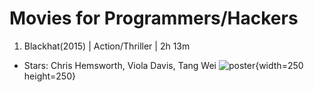 # Movies for Programmers/Hackers
1. Blackhat(2015) | Action/Thriller | 2h 13m
  - Stars: Chris Hemsworth, Viola Davis, Tang Wei
![poster](https://static1.colliderimages.com/wordpress/wp-content/uploads/2022/03/blackhat.jpg){width=250 height=250}
